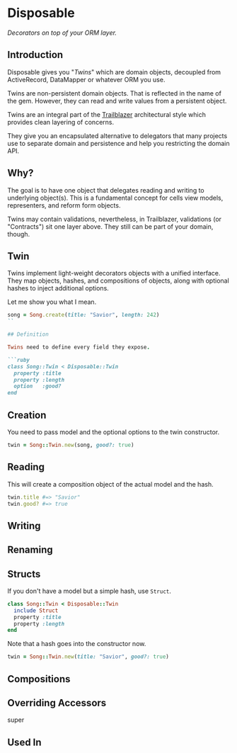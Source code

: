 # Disposable

_Decorators on top of your ORM layer._

## Introduction

Disposable gives you "_Twins_" which are domain objects, decoupled from ActiveRecord, DataMapper or whatever ORM you use.

Twins are non-persistent domain objects. That is reflected in the name of the gem. However, they can read and write values from a persistent object.

Twins are an integral part of the [Trailblazer](https://github.com/apotonick/trailblazer) architectural style which provides clean layering of concerns.

They give you an encapsulated alternative to delegators that many projects use to separate domain and persistence and help you restricting the domain API.

## Why?

The goal is to have one object that delegates reading and writing to underlying object(s). This is a fundamental concept for cells view models, representers, and reform form objects.

Twins may contain validations, nevertheless, in Trailblazer, validations (or "Contracts") sit one layer above. They still can be part of your domain, though.

## Twin

Twins implement light-weight decorators objects with a unified interface. They map objects, hashes, and compositions of objects, along with optional hashes to inject additional options.

Let me show you what I mean.

```ruby
song = Song.create(title: "Savior", length: 242)
``

## Definition

Twins need to define every field they expose.

```ruby
class Song::Twin < Disposable::Twin
  property :title
  property :length
  option   :good?
end
```

## Creation

You need to pass model and the optional options to the twin constructor.

```ruby
twin = Song::Twin.new(song, good?: true)
```

## Reading

This will create a composition object of the actual model and the hash.

```ruby
twin.title #=> "Savior"
twin.good? #=> true
```

## Writing

## Renaming

## Structs

If you don't have a model but a simple hash, use `Struct`.

```ruby
class Song::Twin < Disposable::Twin
  include Struct
  property :title
  property :length
end
```

Note that a hash goes into the constructor now.

```ruby
twin = Song::Twin.new(title: "Savior", good?: true)
```


## Compositions

## Overriding Accessors

super

## Used In